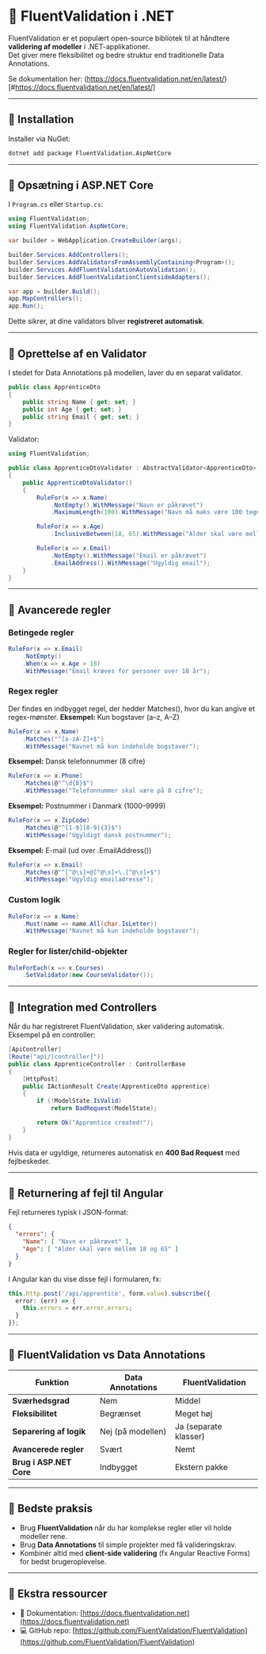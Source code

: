 # 📘 FluentValidation i .NET

FluentValidation er et populært open-source bibliotek til at håndtere **validering af modeller** i .NET-applikationer.  
Det giver mere fleksibilitet og bedre struktur end traditionelle Data Annotations.

Se dokumentation her: (https://docs.fluentvalidation.net/en/latest/)[#https://docs.fluentvalidation.net/en/latest/]

---

## 🔹 Installation

Installer via NuGet:

```bash
dotnet add package FluentValidation.AspNetCore
```

---

## 🔹 Opsætning i ASP.NET Core

I `Program.cs` eller `Startup.cs`:

```csharp
using FluentValidation;
using FluentValidation.AspNetCore;

var builder = WebApplication.CreateBuilder(args);

builder.Services.AddControllers();
builder.Services.AddValidatorsFromAssemblyContaining<Program>();
builder.Services.AddFluentValidationAutoValidation();
builder.Services.AddFluentValidationClientsideAdapters();

var app = builder.Build();
app.MapControllers();
app.Run();
```

Dette sikrer, at dine validators bliver **registreret automatisk**.

---

## 🔹 Oprettelse af en Validator

I stedet for Data Annotations på modellen, laver du en separat validator.

```csharp
public class ApprenticeDto
{
    public string Name { get; set; }
    public int Age { get; set; }
    public string Email { get; set; }
}
```

Validator:

```csharp
using FluentValidation;

public class ApprenticeDtoValidator : AbstractValidator<ApprenticeDto>
{
    public ApprenticeDtoValidator()
    {
        RuleFor(x => x.Name)
            .NotEmpty().WithMessage("Navn er påkrævet")
            .MaximumLength(100).WithMessage("Navn må maks være 100 tegn");

        RuleFor(x => x.Age)
            .InclusiveBetween(18, 65).WithMessage("Alder skal være mellem 18 og 65");

        RuleFor(x => x.Email)
            .NotEmpty().WithMessage("Email er påkrævet")
            .EmailAddress().WithMessage("Ugyldig email");
    }
}
```

---

## 🔹 Avancerede regler

### Betingede regler
```csharp
RuleFor(x => x.Email)
    .NotEmpty()
    .When(x => x.Age > 18)
    .WithMessage("Email kræves for personer over 18 år");
```


### Regex regler
Der findes en indbygget regel, der hedder Matches(), hvor du kan angive et regex-mønster.
**Eksempel:** Kun bogstaver (a–z, A–Z)
```csharp
RuleFor(x => x.Name)
    .Matches("^[a-zA-Z]+$")
    .WithMessage("Navnet må kun indeholde bogstaver");

```

**Eksempel:** Dansk telefonnummer (8 cifre)
```csharp
RuleFor(x => x.Phone)
    .Matches(@"^\d{8}$")
    .WithMessage("Telefonnummer skal være på 8 cifre");

```

**Eksempel:** Postnummer i Danmark (1000–9999)
```csharp
RuleFor(x => x.ZipCode)
    .Matches(@"^[1-9][0-9]{3}$")
    .WithMessage("Ugyldigt dansk postnummer");

```

**Eksempel:** E-mail (ud over .EmailAddress())
```csharp
RuleFor(x => x.Email)
    .Matches(@"^[^@\s]+@[^@\s]+\.[^@\s]+$")
    .WithMessage("Ugyldig emailadresse");

```


### Custom logik
```csharp
RuleFor(x => x.Name)
    .Must(name => name.All(char.IsLetter))
    .WithMessage("Navnet må kun indeholde bogstaver");
```

### Regler for lister/child-objekter
```csharp
RuleForEach(x => x.Courses)
    .SetValidator(new CourseValidator());
```

---

## 🔹 Integration med Controllers

Når du har registreret FluentValidation, sker validering automatisk.  
Eksempel på en controller:

```csharp
[ApiController]
[Route("api/[controller]")]
public class ApprenticeController : ControllerBase
{
    [HttpPost]
    public IActionResult Create(ApprenticeDto apprentice)
    {
        if (!ModelState.IsValid)
            return BadRequest(ModelState);

        return Ok("Apprentice created!");
    }
}
```

Hvis data er ugyldige, returneres automatisk en **400 Bad Request** med fejlbeskeder.

---

## 🔹 Returnering af fejl til Angular

Fejl returneres typisk i JSON-format:

```json
{
  "errors": {
    "Name": [ "Navn er påkrævet" ],
    "Age": [ "Alder skal være mellem 18 og 65" ]
  }
}
```

I Angular kan du vise disse fejl i formularen, fx:

```ts
this.http.post('/api/apprentice', form.value).subscribe({
  error: (err) => {
    this.errors = err.error.errors;
  }
});
```

---

## 🔹 FluentValidation vs Data Annotations

| Funktion                | Data Annotations       | FluentValidation       |
|--------------------------|------------------------|------------------------|
| **Sværhedsgrad**         | Nem                   | Middel                 |
| **Fleksibilitet**        | Begrænset             | Meget høj              |
| **Separering af logik**  | Nej (på modellen)     | Ja (separate klasser)  |
| **Avancerede regler**    | Svært                 | Nemt                   |
| **Brug i ASP.NET Core**  | Indbygget             | Ekstern pakke          |

---

## 🔹 Bedste praksis

- Brug **FluentValidation** når du har komplekse regler eller vil holde modeller rene.  
- Brug **Data Annotations** til simple projekter med få valideringskrav.  
- Kombinér altid med **client-side validering** (fx Angular Reactive Forms) for bedst brugeroplevelse.

---

## 🔹 Ekstra ressourcer

- 📘 Dokumentation: [https://docs.fluentvalidation.net](https://docs.fluentvalidation.net)
- 💻 GitHub repo: [https://github.com/FluentValidation/FluentValidation](https://github.com/FluentValidation/FluentValidation)
